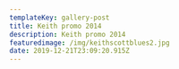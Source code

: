 ```yaml
---
templateKey: gallery-post
title: Keith promo 2014
description: Keith promo 2014
featuredimage: /img/keithscottblues2.jpg
date: 2019-12-21T23:09:20.915Z
---
```


